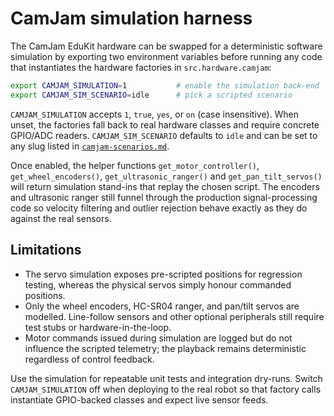 # CamJam simulation harness

The CamJam EduKit hardware can be swapped for a deterministic software
simulation by exporting two environment variables before running any code that
instantiates the hardware factories in `src.hardware.camjam`:

```bash
export CAMJAM_SIMULATION=1           # enable the simulation back-end
export CAMJAM_SIM_SCENARIO=idle      # pick a scripted scenario
```

`CAMJAM_SIMULATION` accepts `1`, `true`, `yes`, or `on` (case insensitive). When
unset, the factories fall back to real hardware classes and require concrete
GPIO/ADC readers. `CAMJAM_SIM_SCENARIO` defaults to `idle` and can be set to any
slug listed in [`camjam-scenarios.md`](camjam-scenarios.md).

Once enabled, the helper functions
`get_motor_controller()`, `get_wheel_encoders()`, `get_ultrasonic_ranger()` and
`get_pan_tilt_servos()` will return simulation stand-ins that replay the chosen
script. The encoders and ultrasonic ranger still funnel through the production
signal-processing code so velocity filtering and outlier rejection behave
exactly as they do against the real sensors.

## Limitations

* The servo simulation exposes pre-scripted positions for regression testing,
  whereas the physical servos simply honour commanded positions.
* Only the wheel encoders, HC-SR04 ranger, and pan/tilt servos are modelled.
  Line-follow sensors and other optional peripherals still require test stubs or
  hardware-in-the-loop.
* Motor commands issued during simulation are logged but do not influence the
  scripted telemetry; the playback remains deterministic regardless of control
  feedback.

Use the simulation for repeatable unit tests and integration dry-runs. Switch
`CAMJAM_SIMULATION` off when deploying to the real robot so that factory calls
instantiate GPIO-backed classes and expect live sensor feeds.
